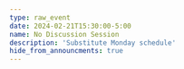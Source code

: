 ```yaml
---
type: raw_event
date: 2024-02-21T15:30:00-5:00
name: No Discussion Session
description: 'Substitute Monday schedule'
hide_from_announcments: true
---
```


